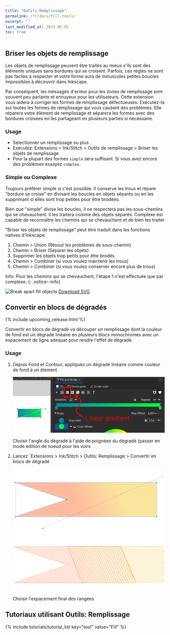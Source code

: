 ```yaml
---
title: "Outils Remplissage"
permalink: /fr/docs/fill-tools/
excerpt: ""
last_modified_at: 2023-05-01
toc: true
---
```

## Briser les objets de remplissage

Les objets de remplissage peuvent être traités au mieux s'ils sont des éléments uniques sans bordures qui se croisent. Parfois, ces règles ne sont pas faciles à respecter et votre forme aura de minuscules petites boucles impossibles à découvrir dans Inkscape.

Par conséquent, les messages d'erreur pour les zones de remplissage sont souvent peu parlants et ennuyeux pour les utilisateurs. Cette extension vous aidera à corriger les formes de remplissage défectueuses. Exécutez-la sur toutes les formes de remplissage qui vous causent des problèmes. Elle réparera votre élément de remplissage et séparera les formes avec des bordures croisées en les partageant en plusieurs parties si nécessaire.


### Usage

* Selectionner un remplissage ou plus
* Exécutez: Extensions > Ink/Stitch  > Outils de remplissage > Briser les objets de remplissage
* Pour la plupart des formes `simple` sera suffisant. Si vous avez encore des problèmes essayez `complex`.

### Simple ou Complexe

Toujours préférer simple si c'est possible. Il conserve les trous et répare "bordure se croise" en divisant les boucles en objets séparés ou en les supprimant si elles sont trop petites pour être brodées.

Bien que "simple" divise les boucles, il ne respectera pas les sous-chemins qui se chevauchent. Il les traitera comme des objets séparés. Complexe est capable de reconnaître les chemins qui se chevauchent et de bien les traiter

"Briser les objets de remplissage" peut être traduit dans les fonctions natives d'Inkscape:

 1. Chemin > Union (Résout les problèmes de sous-chemin)
 2. Chemin > Briser (Séparer les objets)
 3. Supprimer les objets trop petits pour être brodés
 4. Chemin > Combiner (si vous voulez maintenir les trous)
 5. Chemin > Combiner (si vous voulez conserver encore plus de trous)

Info: Pour les chemins qui se chevauchent, l'étape 1 n'est effectuée que par complexe.
{: .notice--info}

![Break apart fill objects](/assets/images/docs/en/break_apart.jpg)
[Download SVG](/assets/images/docs/en/break_apart.svg)

## Convertir en blocs de dégradés 

{% include upcoming_release.html %}

Convertir en blocs de dégradé va découper un remplissage dont la couleur de fond est un dégradé linéaire en plusieurs blocs monochromes avec un espacement de ligne adequat pour rendre l'effet de dégradé.



### Usage

1. Depuis Fond et Contour, appliquez un dégradé linéaire comme couleur de fond à un élement.

   ![linear gradient](/assets/images/docs/en/linear-gradient.png)
   
   Choisir l'angle du dégradé à l'aide de  poignées du dégradé (passer en mode edition de noeud pour les voirs
   
2. Lancez `Extensions > Ink/Stitch > Outils: Remplissage > Convertir en blocs de dégradé

   ![color blocks](/assets/images/docs/color_blocks.png)
   
   Choisir l'espacement final des rangées
  
## Tutoriaux utilisant Outils: Remplissage

{% include tutorials/tutorial_list key="tool" value="Fill" %}

